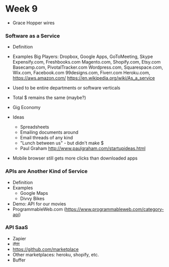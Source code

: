 # Week 9

- Grace Hopper wires

### Software as a Service

- Definition

- Examples
  Big Players: Dropbox, Google Apps, GoToMeeting, Skype
  Expensify.com, Freshbooks.com
  Magento.com, Shopify.com, Etsy.com
  Basecamp.com, PivotalTracker.com
  Wordpress.com, Squarespace.com, Wix.com, Facebook.com
  99designs.com, Fiverr.com
  Heroku.com, https://aws.amazon.com/
  https://en.wikipedia.org/wiki/As_a_service

- Used to be entire departments or software verticals
- Total $ remains the same (maybe?)
- Gig Economy
- Ideas
  - Spreadsheets
  - Emailing documents around
  - Email threads of any kind
  - "Lunch between us" - but didn't make $
  - Paul Graham http://www.paulgraham.com/startupideas.html

- Mobile browser still gets more clicks than downloaded apps

### APIs are Another Kind of Service

- Definition
- Examples
  - Google Maps
  - Divvy Bikes
- Demo: API for our movies
- ProgrammableWeb.com (https://www.programmableweb.com/category-api)

### API SaaS
- Zapier
- ifttt
- https://github.com/marketplace
- Other marketplaces: heroku, shopify, etc.
- Buffer
